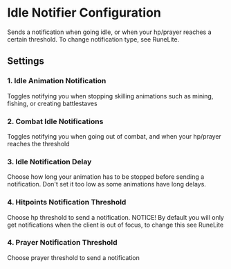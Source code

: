 # Idle Notifier Configuration

Sends a notification when going idle, or when your hp/prayer reaches a certain threshold. To change notification type, see RuneLite.

## Settings

### 1. Idle Animation Notification

Toggles notifying you when stopping skilling animations such as mining, fishing, or creating battlestaves

### 2. Combat Idle Notifications

Toggles notifying you when going out of combat, and when your hp/prayer reaches the threshold

### 3. Idle Notification Delay

Choose how long your animation has to be stopped before sending a notification. Don't set it too low as some animations have long delays.

### 4. Hitpoints Notification Threshold 

Choose hp threshold to send a notification. NOTICE! By default you will only get notifications when the client is out of focus, to change this see RuneLite

### 4. Prayer Notification Threshold

Choose prayer threshold to send a notification